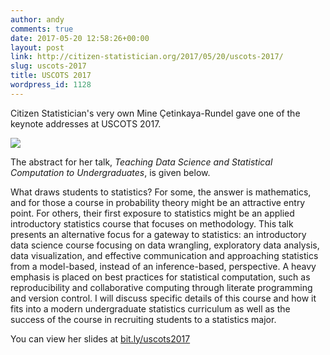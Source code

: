 ```yaml
---
author: andy
comments: true
date: 2017-05-20 12:58:26+00:00
layout: post
link: http://citizen-statistician.org/2017/05/20/uscots-2017/
slug: uscots-2017
title: USCOTS 2017
wordpress_id: 1128
---
```


Citizen Statistician's very own Mine Çetinkaya-Rundel gave one of the keynote addresses at USCOTS 2017.

[![](http://citizen-statistician.org/wp-content/uploads/2017/05/IMG_2086.jpg)](http://citizen-statistician.org/2017/05/20/uscots-2017/img_2086/)

The abstract for her talk, _Teaching Data Science and Statistical Computation to Undergraduates_, is given below.

What draws students to statistics? For some, the answer is mathematics, and for those a course in probability theory might be an attractive entry point. For others, their first exposure to statistics might be an applied introductory statistics course that focuses on methodology. This talk presents an alternative focus for a gateway to statistics: an introductory data science course focusing on data wrangling, exploratory data analysis, data visualization, and effective communication and approaching statistics from a model-based, instead of an inference-based, perspective. A heavy emphasis is placed on best practices for statistical computation, such as reproducibility and collaborative computing through literate programming and version control. I will discuss specific details of this course and how it fits into a modern undergraduate statistics curriculum as well as the success of the course in recruiting students to a statistics major.

You can view her slides at [bit.ly/uscots2017](http://bit.ly/uscots2017)




